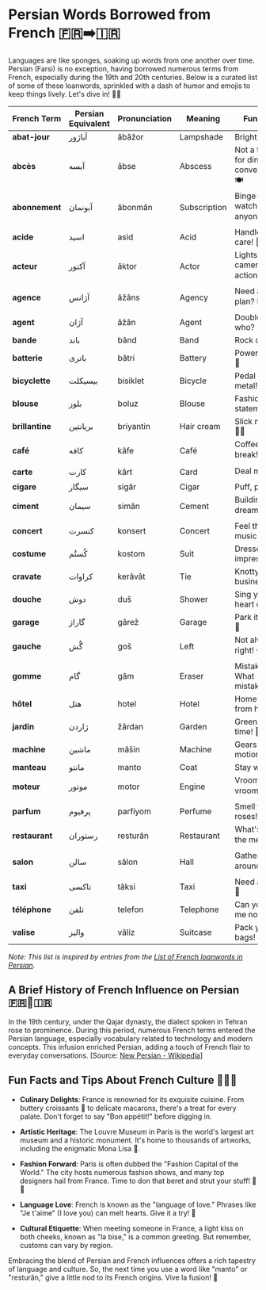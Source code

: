 
# Persian Words Borrowed from French 🇫🇷➡️🇮🇷

Languages are like sponges, soaking up words from one another over time. Persian (Farsi) is no exception, having borrowed numerous terms from French, especially during the 19th and 20th centuries. Below is a curated list of some of these loanwords, sprinkled with a dash of humor and emojis to keep things lively. Let's dive in! 🏊‍♂️

| **French Term** | **Persian Equivalent** | **Pronunciation** | **Meaning** | **Fun Fact** |
|-----------------|------------------------|-------------------|-------------|--------------|
| **abat-jour**   | آباژور                 | âbâžor            | Lampshade   | Bright idea! 💡 |
| **abcès**       | آبسه                   | âbse              | Abscess     | Not a topic for dinner conversation. 🍽️ |
| **abonnement**  | آبونمان                | âbonmân           | Subscription| Binge-watching, anyone? 📺 |
| **acide**       | اسید                   | asid              | Acid        | Handle with care! 🧪 |
| **acteur**      | آکتور                  | âktor             | Actor       | Lights, camera, action! 🎬 |
| **agence**      | آژانس                  | âžâns             | Agency      | Need a travel plan? 🗺️ |
| **agent**       | آژان                   | âžân              | Agent       | Double-oh... who? 🕵️‍♂️ |
| **bande**       | باند                   | bând              | Band        | Rock on! 🎸 |
| **batterie**    | باتری                  | bâtri             | Battery     | Powering up! 🔋 |
| **bicyclette**  | بيسيكلت                | bisiklet          | Bicycle     | Pedal to the metal! 🚴‍♀️ |
| **blouse**      | بلوز                   | boluz             | Blouse      | Fashion statement! 👗 |
| **brillantine** | بريانتين               | briyantin         | Hair cream  | Slick moves! 💁‍♂️ |
| **café**        | کافه                   | kâfe              | Café        | Coffee break! ☕ |
| **carte**       | کارت                   | kârt              | Card        | Deal me in! 🃏 |
| **cigare**      | سيگار                  | sigâr             | Cigar       | Puff, puff! 🚬 |
| **ciment**      | سيمان                  | simân             | Cement      | Building dreams! 🏗️ |
| **concert**     | کنسرت                  | konsert           | Concert     | Feel the music! 🎶 |
| **costume**     | کُستُم                 | kostom            | Suit        | Dressed to impress! 🤵 |
| **cravate**     | کراوات                 | kerâvât           | Tie         | Knotty business! 👔 |
| **douche**      | دوش                    | duš               | Shower      | Sing your heart out! 🎤 |
| **garage**      | گاراژ                  | gârež             | Garage      | Park it here! 🚗 |
| **gauche**      | گُش                    | goš               | Left        | Not always right! 👈 |
| **gomme**       | گام                    | gâm               | Eraser      | Mistakes? What mistakes? 📝 |
| **hôtel**       | هتل                    | hotel             | Hotel       | Home away from home! 🏨 |
| **jardin**      | ژاردن                  | žârdan            | Garden      | Green thumb time! 🌷 |
| **machine**     | ماشين                  | mâšin             | Machine     | Gears in motion! ⚙️ |
| **manteau**     | مانتو                  | manto             | Coat        | Stay warm! 🧥 |
| **moteur**      | موتور                  | motor             | Engine      | Vroom vroom! 🏎️ |
| **parfum**      | پرفیوم                 | parfiyom          | Perfume     | Smell the roses! 🌹 |
| **restaurant**  | رستوران                | resturân          | Restaurant  | What's on the menu? 🍽️ |
| **salon**       | سالن                   | sâlon             | Hall        | Gather around! 🏛️ |
| **taxi**        | تاکسی                  | tâksi             | Taxi        | Need a ride? 🚕 |
| **téléphone**   | تلفن                   | telefon           | Telephone   | Can you hear me now? 📞 |
| **valise**      | واليز                  | vâliz             | Suitcase    | Pack your bags! 🧳 |

*Note: This list is inspired by entries from the [List of French loanwords in Persian](https://en.wikipedia.org/wiki/List_of_French_loanwords_in_Persian).*

## A Brief History of French Influence on Persian 🇫🇷🤝🇮🇷

In the 19th century, under the Qajar dynasty, the dialect spoken in Tehran rose to prominence. During this period, numerous French terms entered the Persian language, especially vocabulary related to technology and modern concepts. This infusion enriched Persian, adding a touch of French flair to everyday conversations. [Source: [New Persian - Wikipedia](https://en.wikipedia.org/wiki/New_Persian)]

## Fun Facts and Tips About French Culture 🎉🇫🇷

- **Culinary Delights**: France is renowned for its exquisite cuisine. From buttery croissants 🥐 to delicate macarons, there's a treat for every palate. Don't forget to say "Bon appétit!" before digging in.

- **Artistic Heritage**: The Louvre Museum in Paris is the world's largest art museum and a historic monument. It's home to thousands of artworks, including the enigmatic Mona Lisa 🎨.

- **Fashion Forward**: Paris is often dubbed the "Fashion Capital of the World." The city hosts numerous fashion shows, and many top designers hail from France. Time to don that beret and strut your stuff! 👗👠

- **Language Love**: French is known as the "language of love." Phrases like "Je t'aime" (I love you) can melt hearts. Give it a try! 💖

- **Cultural Etiquette**: When meeting someone in France, a light kiss on both cheeks, known as "la bise," is a common greeting. But remember, customs can vary by region.

Embracing the blend of Persian and French influences offers a rich tapestry of language and culture. So, the next time you use a word like "manto" or "resturân," give a little nod to its French origins. Vive la fusion! 🎉
